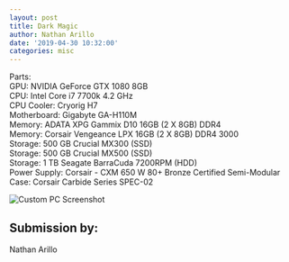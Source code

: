 ```yaml
---
layout: post
title: Dark Magic
author: Nathan Arillo
date: '2019-04-30 10:32:00'
categories: misc
---
```



Parts:<br>
GPU: NVIDIA GeForce GTX 1080 8GB<br>
CPU: Intel Core i7 7700k 4.2 GHz<br>
CPU Cooler: Cryorig H7<br>
Motherboard: Gigabyte GA-H110M<br>
Memory: ADATA XPG Gammix D10 16GB (2 X 8GB) DDR4<br>
Memory: Corsair Vengeance LPX 16GB (2 X 8GB) DDR4 3000<br>
Storage: 500 GB Crucial MX300 (SSD)<br>
Storage: 500 GB Crucial MX500 (SSD)<br>
Storage: 1 TB Seagate BarraCuda 7200RPM (HDD)<br>
Power Supply: Corsair - CXM 650 W 80+ Bronze Certified Semi-Modular<br>
Case: Corsair Carbide Series SPEC-02<br>




![Custom PC Screenshot](/assets/img/uploads/Nathan.jpg)

## Submission by:<br>
Nathan Arillo
